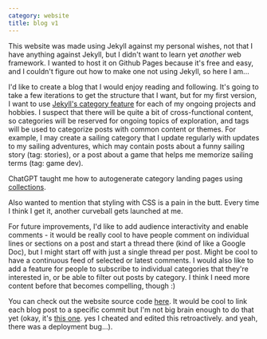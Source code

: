 ```yaml
---
category: website
title: blog v1
---
```


This website was made using Jekyll against my personal wishes, not that I have anything against Jekyll, but I didn't want to learn yet _another_ web framework. I wanted to host it on Github Pages because it's free and easy, and I couldn't figure out how to make one not using Jekyll, so here I am...

I'd like to create a blog that I would enjoy reading and following. It's going to take a few iterations to get the structure that I want, but for my first version, I want to use [Jekyll's category feature](https://jekyllrb.com/docs/posts/) for each of my ongoing projects and hobbies. I suspect that there will be quite a bit of cross-functional content, so categories will be reserved for ongoing topics of exploration, and tags will be used to categorize posts with common content or themes. For example, I may create a sailing category that I update regularly with updates to my sailing adventures, which may contain posts about a funny sailing story (tag: stories), or a post about a game that helps me memorize sailing terms (tag: game dev).

ChatGPT taught me how to autogenerate category landing pages using [collections](https://jekyllrb.com/docs/collections/).

Also wanted to mention that styling with CSS is a pain in the butt. Every time I think I get it, another curveball gets launched at me.

For future improvements, I'd like to add audience interactivity and enable comments - it would be really cool to have people comment on individual lines or sections on a post and start a thread there (kind of like a Google Doc), but I might start off with just a single thread per post. Might be cool to have a continuous feed of selected or latest comments. I would also like to add a feature for people to subscribe to individual categories that they're interested in, or be able to filter out posts by category. I think I need more content before that becomes compelling, though :)

You can check out the website source code [here](https://github.com/whhuang/whhuang.github.io). It would be cool to link each blog post to a specific commit but I'm not big brain enough to do that yet (okay, it's [this one](https://github.com/whhuang/whhuang.github.io/commit/070f6111aa8dfaf738a5c12053fc7977ff3b0e82). yes I cheated and edited this retroactively. and yeah, there was a deployment bug...).